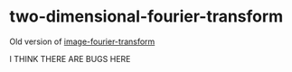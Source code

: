 # two-dimensional-fourier-transform

Old version of [image-fourier-transform](https://github.com/petrolingus/image-fourier-transform)

I THINK THERE ARE BUGS HERE
